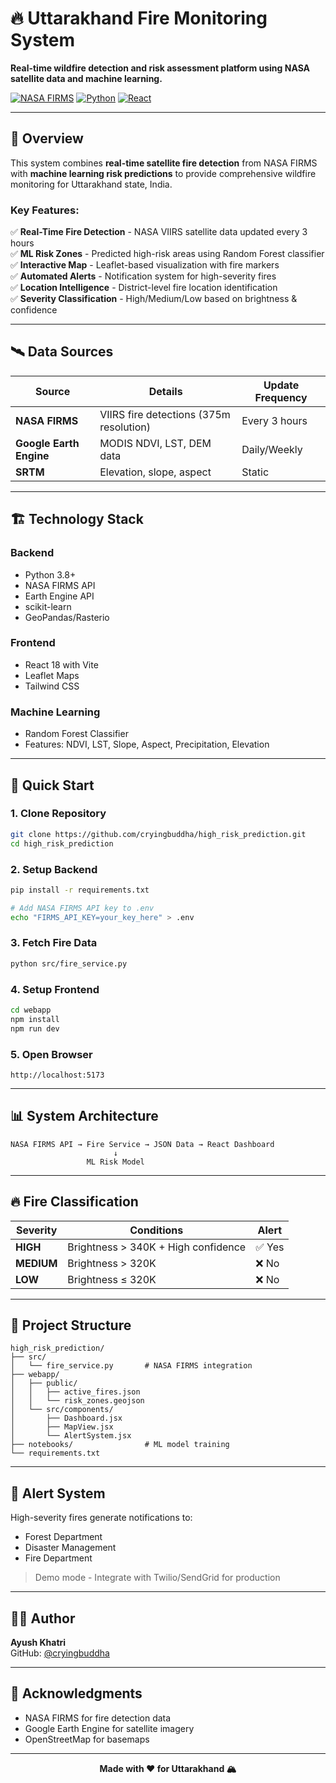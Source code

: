 # 🔥 Uttarakhand Fire Monitoring System

**Real-time wildfire detection and risk assessment platform using NASA satellite data and machine learning.**

[![NASA FIRMS](https://img.shields.io/badge/Data-NASA%20FIRMS-blue)](https://firms.modaps.eosdis.nasa.gov/)
[![Python](https://img.shields.io/badge/Python-3.8%2B-green)](https://www.python.org/)
[![React](https://img.shields.io/badge/React-18-61DAFB)](https://reactjs.org/)

---

## 🎯 Overview

This system combines **real-time satellite fire detection** from NASA FIRMS with **machine learning risk predictions** to provide comprehensive wildfire monitoring for Uttarakhand state, India.

### **Key Features:**

✅ **Real-Time Fire Detection** - NASA VIIRS satellite data updated every 3 hours  
✅ **ML Risk Zones** - Predicted high-risk areas using Random Forest classifier  
✅ **Interactive Map** - Leaflet-based visualization with fire markers  
✅ **Automated Alerts** - Notification system for high-severity fires  
✅ **Location Intelligence** - District-level fire location identification  
✅ **Severity Classification** - High/Medium/Low based on brightness & confidence  

---

## 🛰️ Data Sources

| Source | Details | Update Frequency |
|--------|---------|------------------|
| **NASA FIRMS** | VIIRS fire detections (375m resolution) | Every 3 hours |
| **Google Earth Engine** | MODIS NDVI, LST, DEM data | Daily/Weekly |
| **SRTM** | Elevation, slope, aspect | Static |

---

## 🏗️ Technology Stack

### Backend
- Python 3.8+
- NASA FIRMS API
- Earth Engine API
- scikit-learn
- GeoPandas/Rasterio

### Frontend
- React 18 with Vite
- Leaflet Maps
- Tailwind CSS

### Machine Learning
- Random Forest Classifier
- Features: NDVI, LST, Slope, Aspect, Precipitation, Elevation

---

## 🚀 Quick Start

### 1. Clone Repository
```bash
git clone https://github.com/cryingbuddha/high_risk_prediction.git
cd high_risk_prediction
```

### 2. Setup Backend
```bash
pip install -r requirements.txt

# Add NASA FIRMS API key to .env
echo "FIRMS_API_KEY=your_key_here" > .env
```

### 3. Fetch Fire Data
```bash
python src/fire_service.py
```

### 4. Setup Frontend
```bash
cd webapp
npm install
npm run dev
```

### 5. Open Browser
```
http://localhost:5173
```

---

## 📊 System Architecture

```
NASA FIRMS API → Fire Service → JSON Data → React Dashboard
                       ↓
                 ML Risk Model
```

---

## 🔥 Fire Classification

| Severity | Conditions | Alert |
|----------|-----------|-------|
| **HIGH** | Brightness > 340K + High confidence | ✅ Yes |
| **MEDIUM** | Brightness > 320K | ❌ No |
| **LOW** | Brightness ≤ 320K | ❌ No |

---

## 📁 Project Structure

```
high_risk_prediction/
├── src/
│   └── fire_service.py       # NASA FIRMS integration
├── webapp/
│   ├── public/
│   │   ├── active_fires.json
│   │   └── risk_zones.geojson
│   └── src/components/
│       ├── Dashboard.jsx
│       ├── MapView.jsx
│       └── AlertSystem.jsx
├── notebooks/                # ML model training
└── requirements.txt
```

---

## 🚨 Alert System

High-severity fires generate notifications to:
- Forest Department
- Disaster Management
- Fire Department

> Demo mode - Integrate with Twilio/SendGrid for production

---

## 👨‍💻 Author

**Ayush Khatri**  
GitHub: [@cryingbuddha](https://github.com/cryingbuddha)

---

## 🙏 Acknowledgments

- NASA FIRMS for fire detection data
- Google Earth Engine for satellite imagery
- OpenStreetMap for basemaps

---

<div align="center">

**Made with ❤️ for Uttarakhand 🏔️**

</div>
